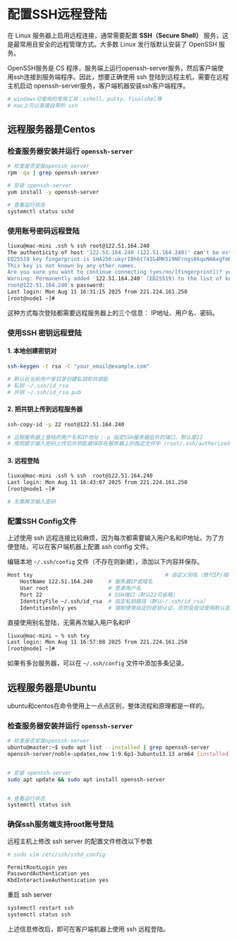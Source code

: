 # 配置SSH远程登陆

在 Linux 服务器上启用远程连接，通常需要配置 **SSH（Secure Shell）** 服务，这是最常用且安全的远程管理方式。大多数 Linux 发行版默认安装了 OpenSSH 服务。

OpenSSH服务是 CS 程序，服务端上运行openssh-server服务，然后客户端使用ssh连接到服务端程序。因此，想要正确使用 ssh 登陆到远程主机，需要在远程主机启动 openssh-server服务，客户端机器安装ssh客户端程序。

~~~bash
# windows可使用的常用工具：xshell、putty、finalshel等
# mac上可以直接自带的 ssh
~~~



## 远程服务器是Centos

### 检查服务器安装并运行 `openssh-server`

~~~bash
# 检查是否安装openssh-server
rpm -qa | grep openssh-server

# 安装 openssh-server
yum install -y openssh-server

# 查看运行状态
systemctl status sshd
~~~



### 使用账号密码远程登陆

~~~bash
liuxu@mac-mini .ssh % ssh root@122.51.164.240
The authenticity of host '122.51.164.240 (122.51.164.240)' can't be established.
ED25519 key fingerprint is SHA256:ukyrI8h6t74IG4MK5i9NFrngs0kqxNHAxgTmPPHh5Bk.
This key is not known by any other names.
Are you sure you want to continue connecting (yes/no/[fingerprint])? yes
Warning: Permanently added '122.51.164.240' (ED25519) to the list of known hosts.
root@122.51.164.240's password:
Last login: Mon Aug 11 16:31:15 2025 from 221.224.161.250
[root@node1 ~]#
~~~

这种方式每次登陆都需要远程服务器上的三个信息： IP地址、用户名、密码。



### 使用SSH 密钥远程登陆

#### 1. 本地创建密钥对

~~~bash
ssh-keygen -t rsa -C "your_email@example.com"

# 默认在当前用户家目录创建私钥和共钥匙
# 私钥 ~/.ssh/id_rsa	
# 共钥 ~/.ssh/id_rsa.pub
~~~



#### 2. 把共钥上传到远程服务器

~~~bash
ssh-copy-id -p 22 root@122.51.164.240

# 远程服务器上登陆的用户名和IP地址；-p 指定SSH服务器监听的端口，默认是22
# 按照提示输入密码上传后共钥匙被保存在服务器上的指定文件中 /root/.ssh/authorized_keys
~~~



#### 3. 远程登陆

~~~bash
liuxu@mac-mini .ssh % ssh  root@122.51.164.240
Last login: Mon Aug 11 16:43:07 2025 from 221.224.161.250
[root@node1 ~]#

# 无需再次输入密码
~~~



### 配置SSH Config文件

上述使用 ssh 远程连接比较麻烦，因为每次都需要输入用户名和IP地址。为了方便登陆，可以在客户端机器上配置 ssh config 文件。



编辑本地 `~/.ssh/config` 文件（不存在则新建），添加以下内容并保存。

~~~bash
Host txy						  				  # 自定义别名（替代IP/域名）
    HostName 122.51.164.240     # 服务器IP或域名
    User root                   # 登录用户名
    Port 22                     # SSH端口（默认22可省略）
    IdentityFile ~/.ssh/id_rsa  # 指定私钥路径（默认~/.ssh/id_rsa）
    IdentitiesOnly yes          # 强制使用指定的密钥认证，否则会尝试使用默认密钥
~~~

直接使用别名登陆，无需再次输入用户名和IP

~~~bash
liuxu@mac-mini ~ % ssh txy
Last login: Mon Aug 11 16:57:08 2025 from 221.224.161.250
[root@node1 ~]#
~~~

如果有多台服务器，可以在 `~/.ssh/config` 文件中添加多条记录。



## 远程服务器是Ubuntu

ubuntu和centos在命令使用上一点点区别，整体流程和原理都是一样的。

### 检查服务器安装并运行 `openssh-server`

~~~bash
# 检查是否安装openssh-server
ubuntu@master:~$ sudo apt list --installed | grep openssh-server
openssh-server/noble-updates,now 1:9.6p1-3ubuntu13.13 arm64 [installed]


# 安装 openssh-server
sudo apt update && sudo apt install openssh-server


# 查看运行状态
systemctl status ssh
~~~



### 确保ssh服务端支持root账号登陆

远程主机上修改 ssh server 的配置文件修改以下参数

~~~bash
# sudo vim /etc/ssh/sshd_config

PermitRootLogin yes
PasswordAuthentication yes
KbdInteractiveAuthentication yes
~~~

重启 ssh server

~~~bash
systemctl restart ssh
systemctl status ssh
~~~



上述信息修改后，即可在客户端机器上使用 ssh 远程登陆。




